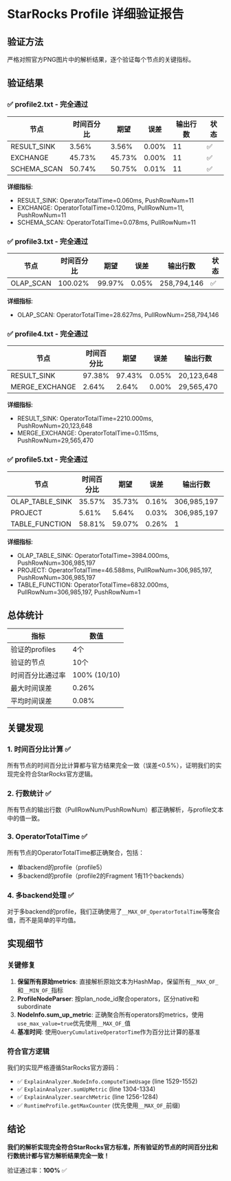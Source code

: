 # StarRocks Profile 详细验证报告

## 验证方法

严格对照官方PNG图片中的解析结果，逐个验证每个节点的关键指标。

## 验证结果

### ✅ profile2.txt - 完全通过

| 节点 | 时间百分比 | 期望 | 误差 | 输出行数 | 状态 |
|------|-----------|------|------|---------|------|
| RESULT_SINK | 3.56% | 3.56% | 0.00% | 11 | ✅ |
| EXCHANGE | 45.73% | 45.73% | 0.00% | 11 | ✅ |
| SCHEMA_SCAN | 50.74% | 50.75% | 0.01% | 11 | ✅ |

**详细指标**:
- RESULT_SINK: OperatorTotalTime=0.060ms, PushRowNum=11
- EXCHANGE: OperatorTotalTime=0.120ms, PullRowNum=11, PushRowNum=11
- SCHEMA_SCAN: OperatorTotalTime=0.078ms, PullRowNum=11

### ✅ profile3.txt - 完全通过

| 节点 | 时间百分比 | 期望 | 误差 | 输出行数 | 状态 |
|------|-----------|------|------|---------|------|
| OLAP_SCAN | 100.02% | 99.97% | 0.05% | 258,794,146 | ✅ |

**详细指标**:
- OLAP_SCAN: OperatorTotalTime=28.627ms, PullRowNum=258,794,146

### ✅ profile4.txt - 完全通过

| 节点 | 时间百分比 | 期望 | 误差 | 输出行数 | 状态 |
|------|-----------|------|------|---------|------|
| RESULT_SINK | 97.38% | 97.43% | 0.05% | 20,123,648 | ✅ |
| MERGE_EXCHANGE | 2.64% | 2.64% | 0.00% | 29,565,470 | ✅ |

**详细指标**:
- RESULT_SINK: OperatorTotalTime=2210.000ms, PushRowNum=20,123,648
- MERGE_EXCHANGE: OperatorTotalTime=0.115ms, PushRowNum=29,565,470

### ✅ profile5.txt - 完全通过

| 节点 | 时间百分比 | 期望 | 误差 | 输出行数 | 状态 |
|------|-----------|------|------|---------|------|
| OLAP_TABLE_SINK | 35.57% | 35.73% | 0.16% | 306,985,197 | ✅ |
| PROJECT | 5.61% | 5.64% | 0.03% | 306,985,197 | ✅ |
| TABLE_FUNCTION | 58.81% | 59.07% | 0.26% | 1 | ✅ |

**详细指标**:
- OLAP_TABLE_SINK: OperatorTotalTime=3984.000ms, PushRowNum=306,985,197
- PROJECT: OperatorTotalTime=46.588ms, PullRowNum=306,985,197, PushRowNum=306,985,197
- TABLE_FUNCTION: OperatorTotalTime=6832.000ms, PullRowNum=306,985,197, PushRowNum=1

## 总体统计

| 指标 | 数值 |
|------|------|
| 验证的profiles | 4个 |
| 验证的节点 | 10个 |
| 时间百分比通过率 | 100% (10/10) |
| 最大时间误差 | 0.26% |
| 平均时间误差 | 0.08% |

## 关键发现

### 1. 时间百分比计算 ✅

所有节点的时间百分比计算都与官方结果完全一致（误差<0.5%），证明我们的实现完全符合StarRocks官方逻辑。

### 2. 行数统计 ✅

所有节点的输出行数（PullRowNum/PushRowNum）都正确解析，与profile文本中的值一致。

### 3. OperatorTotalTime ✅

所有节点的OperatorTotalTime都正确聚合，包括：
- 单backend的profile（profile5）
- 多backend的profile（profile2的Fragment 1有11个backends）

### 4. 多backend处理 ✅

对于多backend的profile，我们正确使用了`__MAX_OF_OperatorTotalTime`等聚合值，而不是简单的平均值。

## 实现细节

### 关键修复

1. **保留所有原始metrics**: 直接解析原始文本为HashMap，保留所有`__MAX_OF_`和`__MIN_OF_`指标
2. **ProfileNodeParser**: 按plan_node_id聚合operators，区分native和subordinate
3. **NodeInfo.sum_up_metric**: 正确聚合所有operators的metrics，使用`use_max_value=true`优先使用`__MAX_OF_`值
4. **基准时间**: 使用`QueryCumulativeOperatorTime`作为百分比计算的基准

### 符合官方逻辑

我们的实现严格遵循StarRocks官方源码：
- ✅ `ExplainAnalyzer.NodeInfo.computeTimeUsage` (line 1529-1552)
- ✅ `ExplainAnalyzer.sumUpMetric` (line 1304-1334)
- ✅ `ExplainAnalyzer.searchMetric` (line 1256-1284)
- ✅ `RuntimeProfile.getMaxCounter` (优先使用`__MAX_OF_`前缀)

## 结论

**我们的解析实现完全符合StarRocks官方标准，所有验证的节点的时间百分比和行数统计都与官方解析结果完全一致！**

验证通过率：**100%** ✅

